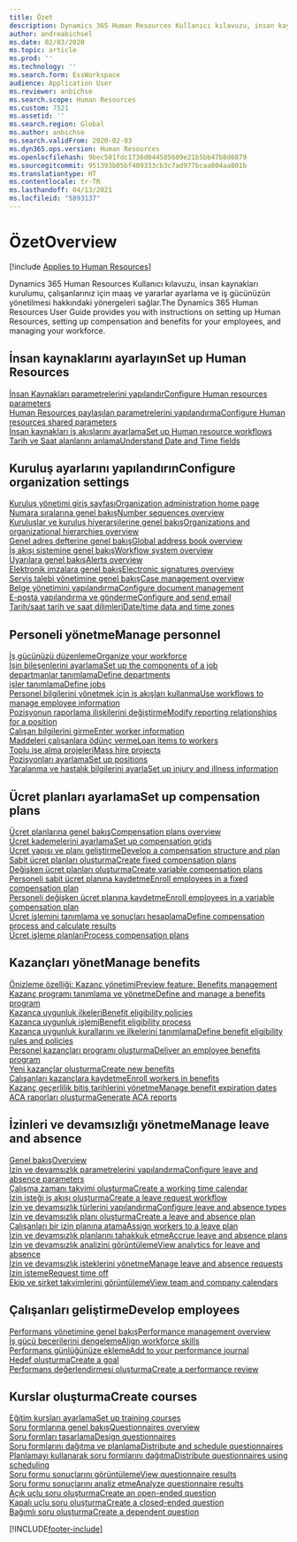 ```yaml
---
title: Özet
description: Dynamics 365 Human Resources Kullanıcı kılavuzu, insan kaynakları kurulumu, çalışanlarınız için maaş ve yararlar ayarlama ve iş gücünüzün yönetilmesi hakkındaki yönergeleri sağlar.
author: andreabichsel
ms.date: 02/03/2020
ms.topic: article
ms.prod: ''
ms.technology: ''
ms.search.form: EssWorkspace
audience: Application User
ms.reviewer: anbichse
ms.search.scope: Human Resources
ms.custom: 7521
ms.assetid: ''
ms.search.region: Global
ms.author: anbichse
ms.search.validFrom: 2020-02-03
ms.dyn365.ops.version: Human Resources
ms.openlocfilehash: 9bec501fdc1736d044585609e21b5bb47b8d6879
ms.sourcegitcommit: 951393b05bf409333cb3c7ad977bcaa804aa801b
ms.translationtype: HT
ms.contentlocale: tr-TR
ms.lasthandoff: 04/13/2021
ms.locfileid: "5893137"
---
```

# <a name="overview"></a><span data-ttu-id="c822d-103">Özet</span><span class="sxs-lookup"><span data-stu-id="c822d-103">Overview</span></span>

[!include [Applies to Human Resources](../includes/applies-to-hr.md)]

<span data-ttu-id="c822d-104">Dynamics 365 Human Resources Kullanıcı kılavuzu, insan kaynakları kurulumu, çalışanlarınız için maaş ve yararlar ayarlama ve iş gücünüzün yönetilmesi hakkındaki yönergeleri sağlar.</span><span class="sxs-lookup"><span data-stu-id="c822d-104">The Dynamics 365 Human Resources User Guide provides you with instructions on setting up Human Resources, setting up compensation and benefits for your employees, and managing your workforce.</span></span>

## <a name="set-up-human-resources"></a><span data-ttu-id="c822d-105">İnsan kaynaklarını ayarlayın</span><span class="sxs-lookup"><span data-stu-id="c822d-105">Set up Human Resources</span></span>

[<span data-ttu-id="c822d-106">İnsan Kaynakları parametrelerini yapılandır</span><span class="sxs-lookup"><span data-stu-id="c822d-106">Configure Human resources parameters</span></span>](hr-setup-parameters.md)</br>
[<span data-ttu-id="c822d-107">Human Resources paylaşılan parametrelerini yapılandırma</span><span class="sxs-lookup"><span data-stu-id="c822d-107">Configure Human resources shared parameters</span></span>](hr-setup-shared-parameters.md)</br>
[<span data-ttu-id="c822d-108">İnsan kaynakları iş akışlarını ayarlama</span><span class="sxs-lookup"><span data-stu-id="c822d-108">Set up Human resource workflows</span></span>](./hr-workflow-manage-employee-information.md)</br>
[<span data-ttu-id="c822d-109">Tarih ve Saat alanlarını anlama</span><span class="sxs-lookup"><span data-stu-id="c822d-109">Understand Date and Time fields</span></span>](hr-setup-date-time-fields.md)</br>

## <a name="configure-organization-settings"></a><span data-ttu-id="c822d-110">Kuruluş ayarlarını yapılandırın</span><span class="sxs-lookup"><span data-stu-id="c822d-110">Configure organization settings</span></span>

[<span data-ttu-id="c822d-111">Kuruluş yönetimi giriş sayfası</span><span class="sxs-lookup"><span data-stu-id="c822d-111">Organization administration home page</span></span>](../fin-ops-core/fin-ops/organization-administration/organization-administration-home-page.md?toc=/dynamics365/human-resources/toc.json)</br>
[<span data-ttu-id="c822d-112">Numara sıralarına genel bakış</span><span class="sxs-lookup"><span data-stu-id="c822d-112">Number sequences overview</span></span>](../fin-ops-core/fin-ops/organization-administration/number-sequence-overview.md?toc=/dynamics365/human-resources/toc.json)</br>
[<span data-ttu-id="c822d-113">Kuruluşlar ve kuruluş hiyerarşilerine genel bakış</span><span class="sxs-lookup"><span data-stu-id="c822d-113">Organizations and organizational hierarchies overview</span></span>](../fin-ops-core/fin-ops/organization-administration/organizations-organizational-hierarchies.md?toc=/dynamics365/human-resources/toc.json)</br>
[<span data-ttu-id="c822d-114">Genel adres defterine genel bakış</span><span class="sxs-lookup"><span data-stu-id="c822d-114">Global address book overview</span></span>](../fin-ops-core/fin-ops/organization-administration/overview-global-address-book.md?toc=/dynamics365/human-resources/toc.json)</br>
[<span data-ttu-id="c822d-115">İş akışı sistemine genel bakış</span><span class="sxs-lookup"><span data-stu-id="c822d-115">Workflow system overview</span></span>](../fin-ops-core/fin-ops/organization-administration/overview-workflow-system.md?toc=/dynamics365/human-resources/toc.json)</br>
[<span data-ttu-id="c822d-116">Uyarılara genel bakış</span><span class="sxs-lookup"><span data-stu-id="c822d-116">Alerts overview</span></span>](../fin-ops-core/fin-ops/get-started/alerts-overview.md?toc=/dynamics365/human-resources/toc.json)</br>
[<span data-ttu-id="c822d-117">Elektronik imzalara genel bakış</span><span class="sxs-lookup"><span data-stu-id="c822d-117">Electronic signatures overview</span></span>](../fin-ops-core/fin-ops/organization-administration/electronic-signature-overview.md?toc=/dynamics365/human-resources/toc.json)</br>
[<span data-ttu-id="c822d-118">Servis talebi yönetimine genel bakış</span><span class="sxs-lookup"><span data-stu-id="c822d-118">Case management overview</span></span>](../fin-ops-core/fin-ops/organization-administration/cases.md?toc=/dynamics365/human-resources/toc.json)</br>
[<span data-ttu-id="c822d-119">Belge yönetimini yapılandırma</span><span class="sxs-lookup"><span data-stu-id="c822d-119">Configure document management</span></span>](../fin-ops-core/fin-ops/organization-administration/configure-document-management.md?toc=/dynamics365/human-resources/toc.json)</br>
[<span data-ttu-id="c822d-120">E-posta yapılandırma ve gönderme</span><span class="sxs-lookup"><span data-stu-id="c822d-120">Configure and send email</span></span>](../fin-ops-core/fin-ops/organization-administration/configure-email.md?toc=/dynamics365/human-resources/toc.json)</br>
[<span data-ttu-id="c822d-121">Tarih/saat tarih ve saat dilimleri</span><span class="sxs-lookup"><span data-stu-id="c822d-121">Date/time data and time zones</span></span>](../fin-ops-core/fin-ops/organization-administration/date-time-zones.md?toc=/dynamics365/human-resources/toc.json)</br>

## <a name="manage-personnel"></a><span data-ttu-id="c822d-122">Personeli yönetme</span><span class="sxs-lookup"><span data-stu-id="c822d-122">Manage personnel</span></span>

[<span data-ttu-id="c822d-123">İş gücünüzü düzenleme</span><span class="sxs-lookup"><span data-stu-id="c822d-123">Organize your workforce</span></span>](hr-personnel-departments-jobs-positions.md)</br>
[<span data-ttu-id="c822d-124">İşin bileşenlerini ayarlama</span><span class="sxs-lookup"><span data-stu-id="c822d-124">Set up the components of a job</span></span>](hr-personnel-jobs.md)</br>
[<span data-ttu-id="c822d-125">departmanlar tanımlama</span><span class="sxs-lookup"><span data-stu-id="c822d-125">Define departments</span></span>](hr-personnel-define-departments.md)</br>
[<span data-ttu-id="c822d-126">işler tanımlama</span><span class="sxs-lookup"><span data-stu-id="c822d-126">Define jobs</span></span>](hr-personnel-define-jobs.md)</br>
[<span data-ttu-id="c822d-127">Personel bilgilerini yönetmek için iş akışları kullanma</span><span class="sxs-lookup"><span data-stu-id="c822d-127">Use workflows to manage employee information</span></span>](hr-workflow-manage-employee-information.md)</br>
[<span data-ttu-id="c822d-128">Pozisyonun raporlama ilişkilerini değiştirme</span><span class="sxs-lookup"><span data-stu-id="c822d-128">Modify reporting relationships for a position</span></span>](hr-personnel-modify-reporting-relationships-position.md)</br>
[<span data-ttu-id="c822d-129">Çalışan bilgilerini girme</span><span class="sxs-lookup"><span data-stu-id="c822d-129">Enter worker information</span></span>](hr-personnel-enter-worker-information.md)</br>
[<span data-ttu-id="c822d-130">Maddeleri çalışanlara ödünç verme</span><span class="sxs-lookup"><span data-stu-id="c822d-130">Loan items to workers</span></span>](hr-personnel-loan-item-worker.md)</br>
[<span data-ttu-id="c822d-131">Toplu işe alma projeleri</span><span class="sxs-lookup"><span data-stu-id="c822d-131">Mass hire projects</span></span>](hr-personnel-mass-hire-projects.md)</br>
[<span data-ttu-id="c822d-132">Pozisyonları ayarlama</span><span class="sxs-lookup"><span data-stu-id="c822d-132">Set up positions</span></span>](hr-personnel-set-up-positions.md)</br>
[<span data-ttu-id="c822d-133">Yaralanma ve hastalık bilgilerini ayarla</span><span class="sxs-lookup"><span data-stu-id="c822d-133">Set up injury and illness information</span></span>](hr-personnel-set-up-injury-illness-information.md)</br>

## <a name="set-up-compensation-plans"></a><span data-ttu-id="c822d-134">Ücret planları ayarlama</span><span class="sxs-lookup"><span data-stu-id="c822d-134">Set up compensation plans</span></span>

[<span data-ttu-id="c822d-135">Ücret planlarına genel bakış</span><span class="sxs-lookup"><span data-stu-id="c822d-135">Compensation plans overview</span></span>](hr-compensation-overview.md)</br>
[<span data-ttu-id="c822d-136">Ücret kademelerini ayarlama</span><span class="sxs-lookup"><span data-stu-id="c822d-136">Set up compensation grids</span></span>](hr-compensation-grids.md)</br>
[<span data-ttu-id="c822d-137">Ücret yapısı ve planı geliştirme</span><span class="sxs-lookup"><span data-stu-id="c822d-137">Develop a compensation structure and plan</span></span>](hr-compensation-structure.md)</br>
[<span data-ttu-id="c822d-138">Sabit ücret planları oluşturma</span><span class="sxs-lookup"><span data-stu-id="c822d-138">Create fixed compensation plans</span></span>](hr-compensation-fixed-plans.md)</br>
[<span data-ttu-id="c822d-139">Değişken ücret planları oluşturma</span><span class="sxs-lookup"><span data-stu-id="c822d-139">Create variable compensation plans</span></span>](hr-compensation-variable-plans.md)</br>
[<span data-ttu-id="c822d-140">Personeli sabit ücret planına kaydetme</span><span class="sxs-lookup"><span data-stu-id="c822d-140">Enroll employees in a fixed compensation plan</span></span>](hr-compensation-enroll-employees-fixed.md)</br>
[<span data-ttu-id="c822d-141">Personeli değişken ücret planına kaydetme</span><span class="sxs-lookup"><span data-stu-id="c822d-141">Enroll employees in a variable compensation plan</span></span>](hr-compensation-enroll-employees-variable.md)</br>
[<span data-ttu-id="c822d-142">Ücret işlemini tanımlama ve sonuçları hesaplama</span><span class="sxs-lookup"><span data-stu-id="c822d-142">Define compensation process and calculate results</span></span>](hr-compensation-define-process.md)</br>
[<span data-ttu-id="c822d-143">Ücret işleme planları</span><span class="sxs-lookup"><span data-stu-id="c822d-143">Process compensation plans</span></span>](hr-compensation-process.md)</br>

## <a name="manage-benefits"></a><span data-ttu-id="c822d-144">Kazançları yönet</span><span class="sxs-lookup"><span data-stu-id="c822d-144">Manage benefits</span></span>

[<span data-ttu-id="c822d-145">Önizleme özelliği: Kazanç yönetimi</span><span class="sxs-lookup"><span data-stu-id="c822d-145">Preview feature: Benefits management</span></span>](hr-benefits-management-overview.md)</br>
[<span data-ttu-id="c822d-146">Kazanç programı tanımlama ve yönetme</span><span class="sxs-lookup"><span data-stu-id="c822d-146">Define and manage a benefits program</span></span>](hr-benefits-manage-program.md)</br>
[<span data-ttu-id="c822d-147">Kazanca uygunluk ilkeleri</span><span class="sxs-lookup"><span data-stu-id="c822d-147">Benefit eligibility policies</span></span>](hr-benefits-eligibility-policies.md)</br>
[<span data-ttu-id="c822d-148">Kazanca uygunluk işlemi</span><span class="sxs-lookup"><span data-stu-id="c822d-148">Benefit eligibility process</span></span>](hr-benefits-eligibility-process.md)</br>
[<span data-ttu-id="c822d-149">Kazanca uygunluk kurallarını ve ilkelerini tanımlama</span><span class="sxs-lookup"><span data-stu-id="c822d-149">Define benefit eligibility rules and policies</span></span>](hr-benefits-define-eligibility-rules.md)</br>
[<span data-ttu-id="c822d-150">Personel kazançları programı oluşturma</span><span class="sxs-lookup"><span data-stu-id="c822d-150">Deliver an employee benefits program</span></span>](hr-benefits-deliver-employee-benefits-program.md)</br>
[<span data-ttu-id="c822d-151">Yeni kazançlar oluşturma</span><span class="sxs-lookup"><span data-stu-id="c822d-151">Create new benefits</span></span>](hr-benefits-create.md)</br>
[<span data-ttu-id="c822d-152">Çalışanları kazançlara kaydetme</span><span class="sxs-lookup"><span data-stu-id="c822d-152">Enroll workers in benefits</span></span>](hr-benefits-enroll-workers.md)</br>
[<span data-ttu-id="c822d-153">Kazanç geçerlilik bitiş tarihlerini yönetme</span><span class="sxs-lookup"><span data-stu-id="c822d-153">Manage benefit expiration dates</span></span>](hr-benefits-expiration-dates.md)</br>
[<span data-ttu-id="c822d-154">ACA raporları oluşturma</span><span class="sxs-lookup"><span data-stu-id="c822d-154">Generate ACA reports</span></span>](hr-benefits-aca-reports.md)</br>

## <a name="manage-leave-and-absence"></a><span data-ttu-id="c822d-155">İzinleri ve devamsızlığı yönetme</span><span class="sxs-lookup"><span data-stu-id="c822d-155">Manage leave and absence</span></span>

[<span data-ttu-id="c822d-156">Genel bakış</span><span class="sxs-lookup"><span data-stu-id="c822d-156">Overview</span></span>](hr-leave-and-absence-overview.md)</br>
[<span data-ttu-id="c822d-157">İzin ve devamsızlık parametrelerini yapılandırma</span><span class="sxs-lookup"><span data-stu-id="c822d-157">Configure leave and absence parameters</span></span>](hr-leave-and-absence-parameters.md)</br>
[<span data-ttu-id="c822d-158">Çalışma zamanı takvimi oluşturma</span><span class="sxs-lookup"><span data-stu-id="c822d-158">Create a working time calendar</span></span>](hr-leave-and-absence-working-time-calendar.md)</br>
[<span data-ttu-id="c822d-159">İzin isteği iş akışı oluşturma</span><span class="sxs-lookup"><span data-stu-id="c822d-159">Create a leave request workflow</span></span>](hr-leave-and-absence-workflow.md)</br>
[<span data-ttu-id="c822d-160">İzin ve devamsızlık türlerini yapılandırma</span><span class="sxs-lookup"><span data-stu-id="c822d-160">Configure leave and absence types</span></span>](hr-leave-and-absence-types.md)</br>
[<span data-ttu-id="c822d-161">İzin ve devamsızlık planı oluşturma</span><span class="sxs-lookup"><span data-stu-id="c822d-161">Create a leave and absence plan</span></span>](hr-leave-and-absence-plans.md)</br>
[<span data-ttu-id="c822d-162">Çalışanları bir izin planına atama</span><span class="sxs-lookup"><span data-stu-id="c822d-162">Assign workers to a leave plan</span></span>](hr-leave-and-absence-enroll.md)</br>
[<span data-ttu-id="c822d-163">İzin ve devamsızlık planlarını tahakkuk etme</span><span class="sxs-lookup"><span data-stu-id="c822d-163">Accrue leave and absence plans</span></span>](hr-leave-and-absence-accrue.md)</br>
[<span data-ttu-id="c822d-164">İzin ve devamsızlık analizini görüntüleme</span><span class="sxs-lookup"><span data-stu-id="c822d-164">View analytics for leave and absence</span></span>](hr-leave-and-absence-analytics.md)</br>
[<span data-ttu-id="c822d-165">İzin ve devamsızlık isteklerini yönetme</span><span class="sxs-lookup"><span data-stu-id="c822d-165">Manage leave and absence requests</span></span>](hr-employee-self-service-manage-requests.md)</br>
[<span data-ttu-id="c822d-166">İzin isteme</span><span class="sxs-lookup"><span data-stu-id="c822d-166">Request time off</span></span>](hr-employee-self-service-request-time-off.md)</br>
[<span data-ttu-id="c822d-167">Ekip ve şirket takvimlerini görüntüleme</span><span class="sxs-lookup"><span data-stu-id="c822d-167">View team and company calendars</span></span>](hr-employee-self-service-calendar.md)</br>

## <a name="develop-employees"></a><span data-ttu-id="c822d-168">Çalışanları geliştirme</span><span class="sxs-lookup"><span data-stu-id="c822d-168">Develop employees</span></span>

[<span data-ttu-id="c822d-169">Performans yönetimine genel bakış</span><span class="sxs-lookup"><span data-stu-id="c822d-169">Performance management overview</span></span>](hr-develop-performance-management-overview.md)</br>
[<span data-ttu-id="c822d-170">İş gücü becerilerini dengeleme</span><span class="sxs-lookup"><span data-stu-id="c822d-170">Align workforce skills</span></span>](hr-develop-skills.md)</br>
[<span data-ttu-id="c822d-171">Performans günlüğünüze ekleme</span><span class="sxs-lookup"><span data-stu-id="c822d-171">Add to your performance journal</span></span>](hr-develop-add-performance-journal.md)</br>
[<span data-ttu-id="c822d-172">Hedef oluşturma</span><span class="sxs-lookup"><span data-stu-id="c822d-172">Create a goal</span></span>](hr-develop-create-goal.md)</br>
[<span data-ttu-id="c822d-173">Performans değerlendirmesi oluşturma</span><span class="sxs-lookup"><span data-stu-id="c822d-173">Create a performance review</span></span>](hr-develop-create-performance-review.md)</br>

## <a name="create-courses"></a><span data-ttu-id="c822d-174">Kurslar oluşturma</span><span class="sxs-lookup"><span data-stu-id="c822d-174">Create courses</span></span>

[<span data-ttu-id="c822d-175">Eğitim kursları ayarlama</span><span class="sxs-lookup"><span data-stu-id="c822d-175">Set up training courses</span></span>](hr-learning-courses.md)</br>
[<span data-ttu-id="c822d-176">Soru formlarına genel bakış</span><span class="sxs-lookup"><span data-stu-id="c822d-176">Questionnaires overview</span></span>](hr-learning-questionnaires.md)</br>
[<span data-ttu-id="c822d-177">Soru formları tasarlama</span><span class="sxs-lookup"><span data-stu-id="c822d-177">Design questionnaires</span></span>](hr-learning-design-questionnaires.md)</br>
[<span data-ttu-id="c822d-178">Soru formlarını dağıtma ve planlama</span><span class="sxs-lookup"><span data-stu-id="c822d-178">Distribute and schedule questionnaires</span></span>](hr-learning-distribute-questionnaires.md)</br>
[<span data-ttu-id="c822d-179">Planlamayı kullanarak soru formlarını dağıtma</span><span class="sxs-lookup"><span data-stu-id="c822d-179">Distribute questionnaires using scheduling</span></span>](hr-learning-distribute-questionnaires-scheduling.md)</br>
[<span data-ttu-id="c822d-180">Soru formu sonuçlarını görüntüleme</span><span class="sxs-lookup"><span data-stu-id="c822d-180">View questionnaire results</span></span>](hr-learning-evaluate-questionnaire-results.md)</br>
[<span data-ttu-id="c822d-181">Soru formu sonuçlarını analiz etme</span><span class="sxs-lookup"><span data-stu-id="c822d-181">Analyze questionnaire results</span></span>](hr-learning-analyze-questionnaire-results.md)</br>
[<span data-ttu-id="c822d-182">Açık uçlu soru oluşturma</span><span class="sxs-lookup"><span data-stu-id="c822d-182">Create an open-ended question</span></span>](hr-learning-create-open-ended-question.md)</br>
[<span data-ttu-id="c822d-183">Kapalı uçlu soru oluşturma</span><span class="sxs-lookup"><span data-stu-id="c822d-183">Create a closed-ended question</span></span>](hr-learning-create-closed-ended-question.md)</br>
[<span data-ttu-id="c822d-184">Bağımlı soru oluşturma</span><span class="sxs-lookup"><span data-stu-id="c822d-184">Create a dependent question</span></span>](hr-learning-depending-question.md)</br>





[!INCLUDE[footer-include](../includes/footer-banner.md)]